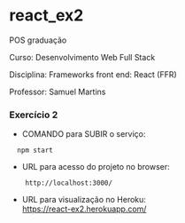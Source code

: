 # react_ex2
POS graduação

Curso: Desenvolvimento Web Full Stack

Disciplina: Frameworks front end: React (FFR)

Professor: Samuel Martins

### Exercício 2

- COMANDO para SUBIR o serviço:
```
  npm start
```  
    
- URL para acesso do projeto no browser:  
```
    http://localhost:3000/
```
   
- URL para visualização no Heroku:  
https://react-ex2.herokuapp.com/

